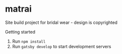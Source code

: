 # matrai
Site build project for bridal wear - design is copyrighted

Getting started
1. Run `npm install`
2. Run `gatsby develop` to start development servers
